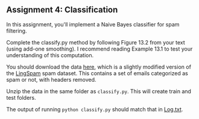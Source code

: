 ## Assignment 4: Classification

In this assignment, you'll implement a Naive Bayes classifier for spam filtering.

Complete the classify.py method by following Figure 13.2 from your text (using add-one smoothing). I recommend reading Example 13.1 to test your understanding of this computation.

You should download the data [here](http://cs.iit.edu/~culotta/cs429/lingspam.tgz), which is a slightly modified version of the [LingSpam](http://csmining.org/index.php/ling-spam-datasets.html) spam dataset. This contains a set of emails categorized as spam or not, with headers removed.

Unzip the data in the same folder as `classify.py`. This will create train and test folders.

The output of running `python classify.py` should match that in [Log.txt](Log.txt).
